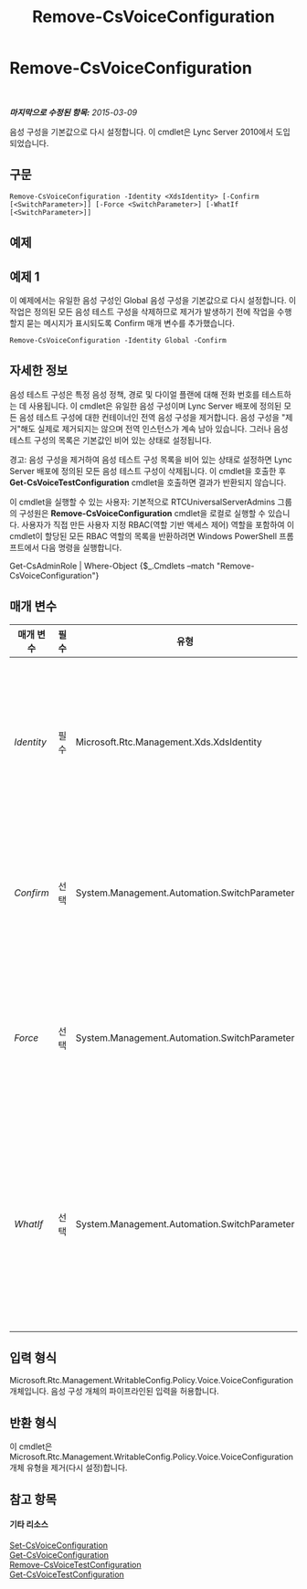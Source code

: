 ﻿---
title: Remove-CsVoiceConfiguration
TOCTitle: Remove-CsVoiceConfiguration
ms:assetid: 9b173dde-fa8e-4966-aa58-deff34625560
ms:mtpsurl: https://technet.microsoft.com/ko-kr/library/Gg398804(v=OCS.15)
ms:contentKeyID: 49304508
ms.date: 08/24/2015
mtps_version: v=OCS.15
ms.translationtype: HT
---

# Remove-CsVoiceConfiguration

 

_**마지막으로 수정된 항목:** 2015-03-09_

음성 구성을 기본값으로 다시 설정합니다. 이 cmdlet은 Lync Server 2010에서 도입되었습니다.

## 구문

    Remove-CsVoiceConfiguration -Identity <XdsIdentity> [-Confirm [<SwitchParameter>]] [-Force <SwitchParameter>] [-WhatIf [<SwitchParameter>]]

## 예제

## 예제 1

이 예제에서는 유일한 음성 구성인 Global 음성 구성을 기본값으로 다시 설정합니다. 이 작업은 정의된 모든 음성 테스트 구성을 삭제하므로 제거가 발생하기 전에 작업을 수행할지 묻는 메시지가 표시되도록 Confirm 매개 변수를 추가했습니다.

    Remove-CsVoiceConfiguration -Identity Global -Confirm

## 자세한 정보

음성 테스트 구성은 특정 음성 정책, 경로 및 다이얼 플랜에 대해 전화 번호를 테스트하는 데 사용됩니다. 이 cmdlet은 유일한 음성 구성이며 Lync Server 배포에 정의된 모든 음성 테스트 구성에 대한 컨테이너인 전역 음성 구성을 제거합니다. 음성 구성을 "제거"해도 실제로 제거되지는 않으며 전역 인스턴스가 계속 남아 있습니다. 그러나 음성 테스트 구성의 목록은 기본값인 비어 있는 상태로 설정됩니다.

경고: 음성 구성을 제거하여 음성 테스트 구성 목록을 비어 있는 상태로 설정하면 Lync Server 배포에 정의된 모든 음성 테스트 구성이 삭제됩니다. 이 cmdlet을 호출한 후 **Get-CsVoiceTestConfiguration** cmdlet을 호출하면 결과가 반환되지 않습니다.

이 cmdlet을 실행할 수 있는 사용자: 기본적으로 RTCUniversalServerAdmins 그룹의 구성원은 **Remove-CsVoiceConfiguration** cmdlet을 로컬로 실행할 수 있습니다. 사용자가 직접 만든 사용자 지정 RBAC(역할 기반 액세스 제어) 역할을 포함하여 이 cmdlet이 할당된 모든 RBAC 역할의 목록을 반환하려면 Windows PowerShell 프롬프트에서 다음 명령을 실행합니다.

Get-CsAdminRole | Where-Object {$\_.Cmdlets –match "Remove-CsVoiceConfiguration"}

## 매개 변수


<table>
<colgroup>
<col style="width: 25%" />
<col style="width: 25%" />
<col style="width: 25%" />
<col style="width: 25%" />
</colgroup>
<thead>
<tr class="header">
<th>매개 변수</th>
<th>필수</th>
<th>유형</th>
<th>설명</th>
</tr>
</thead>
<tbody>
<tr class="odd">
<td><p><em>Identity</em></p></td>
<td><p>필수</p></td>
<td><p>Microsoft.Rtc.Management.Xds.XdsIdentity</p></td>
<td><p>제거할 음성 구성의 범위입니다. 이 값은 Global이어야 합니다.</p></td>
</tr>
<tr class="even">
<td><p><em>Confirm</em></p></td>
<td><p>선택</p></td>
<td><p>System.Management.Automation.SwitchParameter</p></td>
<td><p>명령을 실행하기 전에 확인 메시지를 표시합니다.</p></td>
</tr>
<tr class="odd">
<td><p><em>Force</em></p></td>
<td><p>선택</p></td>
<td><p>System.Management.Automation.SwitchParameter</p></td>
<td><p>변경하기 전에 표시되는 확인 메시지를 표시하지 않습니다.</p></td>
</tr>
<tr class="even">
<td><p><em>WhatIf</em></p></td>
<td><p>선택</p></td>
<td><p>System.Management.Automation.SwitchParameter</p></td>
<td><p>명령을 실제로 실행하지 않고도 명령이 실행될 경우 발생할 수 있는 현상을 설명합니다.</p></td>
</tr>
</tbody>
</table>


## 입력 형식

Microsoft.Rtc.Management.WritableConfig.Policy.Voice.VoiceConfiguration 개체입니다. 음성 구성 개체의 파이프라인된 입력을 허용합니다.

## 반환 형식

이 cmdlet은 Microsoft.Rtc.Management.WritableConfig.Policy.Voice.VoiceConfiguration 개체 유형을 제거(다시 설정)합니다.

## 참고 항목

#### 기타 리소스

[Set-CsVoiceConfiguration](set-csvoiceconfiguration.md)  
[Get-CsVoiceConfiguration](get-csvoiceconfiguration.md)  
[Remove-CsVoiceTestConfiguration](remove-csvoicetestconfiguration.md)  
[Get-CsVoiceTestConfiguration](get-csvoicetestconfiguration.md)

